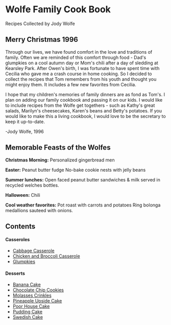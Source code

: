 # Wolfe Family Cook Book
Recipes Collected by Jody Wolfe


## Merry Christmas 1996
Through our lives, we have found comfort in the love and traditions of family.
Often we are reminded of this comfort through food - Dad's glumpkies on a cool
autumn day or Mom's chili after a day of sledding at Kearsley Park. After Owen's
birth, I was fortunate to have spent time with Cecilia who gave me a crash course
in home cooking. So I decided to collect the recipes that Tom remembers from his
youth and thought you might enjoy them. It includes a few new favorites from Cecilia.

I hope that my children's memories of family dinners are as fond as Tom's. I
plan on adding our family cookbook and passing it on our kids. I would like to
include recipes from the Wolfe get togethers - such as Kathy's great salads,
Marilyn's cheesecakes, Karen's beans and Betty's potatoes. If you would like to
make this a living cookbook, I would love to be the secretary to keep it up-to-date.

-Jody Wolfe, 1996


## Memorable Feasts of the Wolfes
**Christmas Morning:**
  Personalized gingerbread men

**Easter:**
  Peanut butter fudge
  No-bake cookie nests with jelly beans

**Summer lunches:**
  Open faced peanut butter sandwiches & milk served in recycled welches bottles.

**Halloween:**
  Chili

**Cool weather favorites:**
    Pot roast with carrots and potatoes
    Ring bolonga medallions sauteed with onions.

## Contents

#### Casseroles
* [Cabbage Casserole](https://github.com/parry-drew/Cooking/blob/master/CabbgeCasserole.md)
* [Chicken and Broccoli Casserole](https://github.com/parry-drew/Cooking/blob/master/ChickenBroccoliCasserole.md)
* [Glumpkies](https://github.com/parry-drew/Cooking/blob/master/Glumpkies.md)

#### Desserts
* [Banana Cake](https://github.com/parry-drew/Cooking/blob/master/BananaCake.md)
* [Chocolate Chip Cookies](https://github.com/parry-drew/Cooking/blob/master/ChocolateChipCookies.md)
* [Molasses Crinkles](https://github.com/parry-drew/Cooking/blob/master/MolassesCrinkles.md)
* [Pineapple Upside Cake](https://github.com/parry-drew/Cooking/blob/master/PineappleUpsideCake.md)
* [Poor House Cake](https://github.com/parry-drew/Cooking/blob/master/PoorHouseCake.md)
* [Pudding Cake](https://github.com/parry-drew/Cooking/blob/master/PuddingCake.md)
* [Swedish Cake](https://github.com/parry-drew/Cooking/blob/master/SwedishCake.md)
